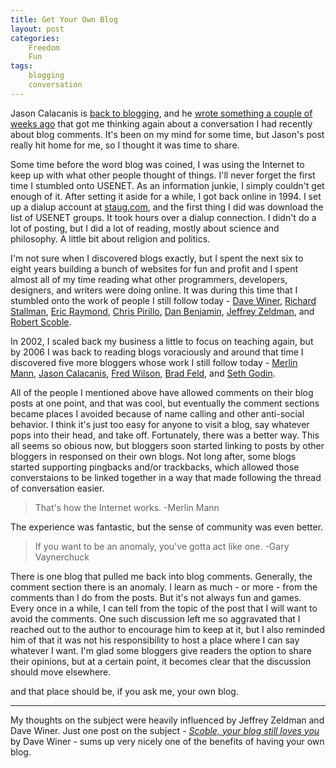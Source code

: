 ```yaml
---
title: Get Your Own Blog
layout: post
categories:
    Freedom
    Fun
tags:
    blogging
    conversation
---
```

Jason Calacanis is [back to blogging][jason], and he [wrote something a couple of weeks ago][insane] that got me thinking again about a conversation I had recently about blog comments. It's been on my mind for some time, but Jason's post really hit home for me, so I thought it was time to share.

Some time before the word blog was coined, I was using the Internet to keep up with what other people thought of things. I'll never forget the first time I stumbled onto USENET. As an information junkie, I simply couldn't get enough of it. After setting it aside for a while, I got back online in 1994. I set up a dialup account at [staug.com](https://web.archive.org/web/19970103055129/http://staug.com/), and the first thing I did was download the list of USENET groups. It took hours over a dialup connection. I didn't do a lot of posting, but I did a lot of reading, mostly about science and philosophy. A little bit about religion and politics.

I'm not sure when I discovered blogs exactly, but I spent the next six to eight years building a bunch of websites for fun and profit and I spent almost all of my time reading what other programmers, developers, designers, and writers were doing online. It was during this time that I stumbled onto the work of people I still follow today - [Dave Winer][dave], [Richard Stallman][stallman], [Eric Raymond][esr], [Chris Pirillo][chris], [Dan Benjamin][dan], [Jeffrey Zeldman][zeldman], and [Robert Scoble][scoble].

In 2002, I scaled back my business a little to focus on teaching again, but by 2006 I was back to reading blogs voraciously and around that time I discovered five more bloggers whose work I still follow today - [Merlin Mann][merlin], [Jason Calacanis][jason], [Fred Wilson][avc], [Brad Feld][brad], and [Seth Godin][seth].

All of the people I mentioned above have allowed comments on their blog posts at one point, and that was cool, but eventually the comment sections became places I avoided because of name calling and other anti-social behavior. I think it's just too easy for anyone to visit a blog, say whatever pops into their head, and take off. Fortunately, there was a better way. This all seems so obious now, but bloggers soon started linking to posts by other bloggers in responsed on their own blogs. Not long after, some blogs started supporting pingbacks and/or trackbacks, which allowed those converstaions to be linked together in a way that made following the thread of conversation easier.

>That's how the Internet works. -Merlin Mann

The experience was fantastic, but the sense of community was even better.

>If you want to be an anomaly, you've gotta act like one. -Gary Vaynerchuck

There is one blog that pulled me back into blog comments. Generally, the comment section there is an anomaly. I learn as much - or more - from the comments than I do from the posts. But it's not always fun and games. Every once in a while, I can tell from the topic of the post that I will want to avoid the comments. One such discussion left me so aggravated that I reached out to the author to encourage him to keep at it, but I also reminded him of that it was not his responsibility to host a place where I can say whatever I want. I'm glad some bloggers give readers the option to share their opinions, but at a certain point, it becomes clear that the discussion should move elsewhere.

and that place should be, if you ask me, your own blog.

<hr/>
<div class="footnote">My thoughts on the subject were heavily influenced by Jeffrey Zeldman and Dave Winer. Just one post on the subject - <a href="http://scripting.com/stories/2009/08/10/scobleYourBlogStillLovesYo.html"><em>Scoble, your blog still loves you</em></a> by Dave Winer - sums up very nicely one of the benefits of having your own blog.</div>

[insane]: http://calacanis.com/2015/01/20/if-you-want-to-optimize-your-twitter-experience-do-what-you-do-in-real-life-mute-insane-people/
[dave]: http://scripting.com/
[stallman]: https://www.stallman.org/
[esr]: http://esr.ibiblio.org/
[chris]: http://chris.pirillo.com/
[dan]: http://benjamin.org/dan/
[zeldman]: http://www.zeldman.com/
[scoble]: https://www.facebook.com/RobertScoble
[merlin]: http://www.merlinmann.com/
[jason]: http://calacanis.com/
[avc]: http://avc.com/
[brad]: http://feld.com/
[seth]: http://www.sethgodin.com/sg/


